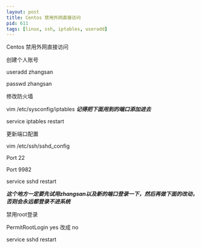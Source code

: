 ```yaml
---
layout: post
title: Centos 禁用外网直接访问
pid: 611
tags: [linux, ssh, iptables, useradd]
---
```




Centos 禁用外网直接访问

创建个人账号

useradd zhangsan

passwd zhangsan

修改防火墙

vim /etc/sysconfig/iptables  ***记得把下面用到的端口添加进去***

service iptables restart


更新端口配置

vim /etc/ssh/sshd_config


Port 22

Port 9982

service sshd restart

***这个地方一定要先试用zhangsan以及新的端口登录一下，然后再做下面的改动，否则会永远都登录不进系统***

禁用root登录

PermitRootLogin yes 改成 no

service sshd restart


